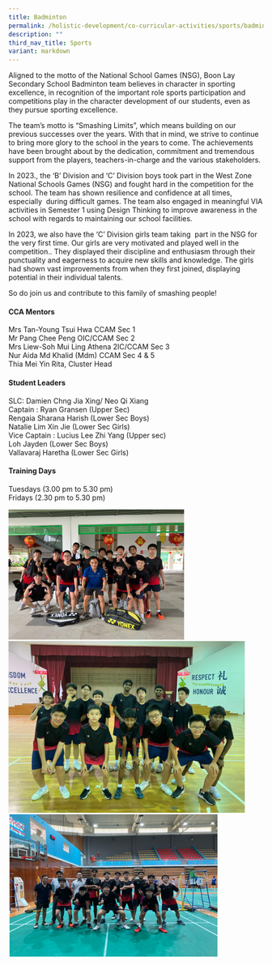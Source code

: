 ```yaml
---
title: Badminton
permalink: /holistic-development/co-curricular-activities/sports/badminton/
description: ""
third_nav_title: Sports
variant: markdown
---
```

Aligned to the motto of the National School Games (NSG), Boon Lay Secondary School Badminton team believes in character in sporting excellence, in recognition of the important role sports participation and competitions play in the character development of our students, even as they pursue sporting excellence.

The team’s motto is “Smashing Limits”, which means building on our previous successes over the years. With that in mind, we strive to continue to bring more glory to the school in the years to come. The achievements have been brought about by the dedication, commitment and tremendous support from the players, teachers-in-charge and the various stakeholders.

In 2023., the ‘B’ Division and ‘C’ Division boys took part in the West Zone National Schools Games (NSG) and fought hard in the competition for the school. The team has shown resilience and confidence at all times, especially&nbsp; during difficult games. The team also engaged in meaningful VIA activities in Semester 1 using Design Thinking to improve awareness in the school with regards to maintaining our school facilities.

In 2023, we also have the ‘C’ Division girls team taking&nbsp; part in the NSG for the very first time. Our girls are very motivated and played well in the competition.. They displayed their discipline and enthusiasm through their punctuality and eagerness to acquire new skills and knowledge. The girls had shown vast improvements from when they first joined, displaying potential in their individual talents.

So do join us and contribute to this family of smashing people!

#### CCA Mentors
Mrs Tan-Young Tsui Hwa CCAM Sec 1<br>
Mr Pang Chee Peng OIC/CCAM Sec 2<br>
Mrs Liew-Soh Mui Ling Athena 2IC/CCAM Sec 3<br>
Nur Aida Md Khalid (Mdm) CCAM Sec 4 &amp; 5 <br>
Thia Mei Yin Rita, Cluster Head <br>

#### Student Leaders
SLC: Damien Chng Jia Xing/ Neo Qi Xiang<br>
Captain : Ryan Gransen (Upper Sec)<br>
Rengaia Sharana Harish (Lower Sec Boys)<br>
Natalie Lim Xin Jie (Lower Sec Girls)<br>
Vice Captain : Lucius Lee Zhi Yang (Upper sec)<br>
Loh Jayden (Lower Sec Boys)<br>
Vallavaraj Haretha (Lower Sec Girls)

#### Training Days
Tuesdays (3.00 pm to 5.30 pm)<br>
Fridays (2.30 pm to 5.30 pm) <br>

![](/images/B1.png)
![](/images/B2.png)
![](/images/B3.png)